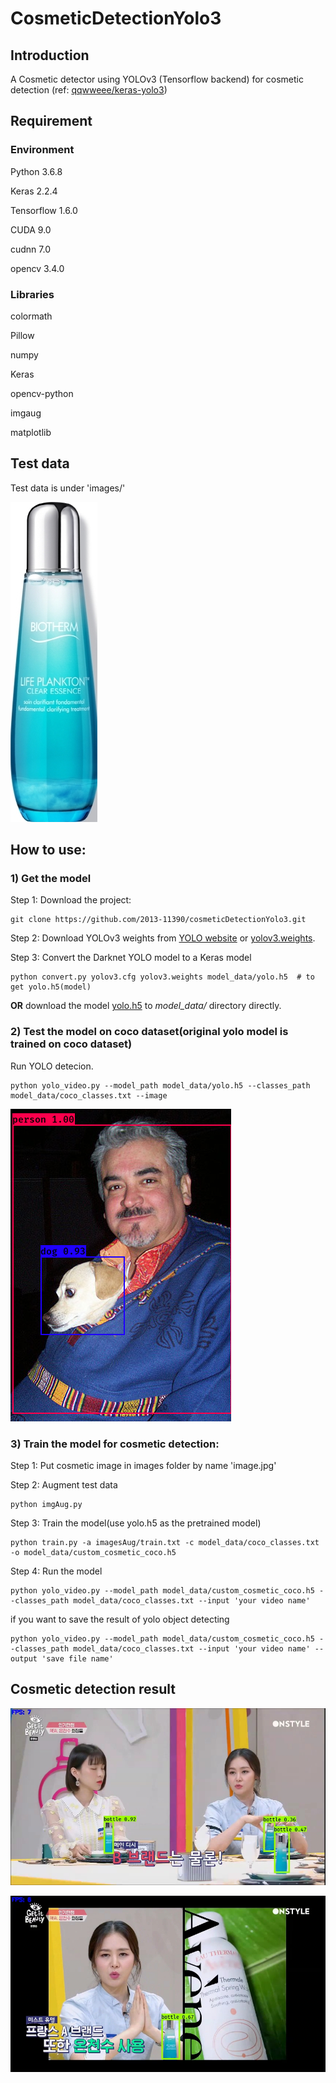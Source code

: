 # CosmeticDetectionYolo3

## Introduction

A Cosmetic detector using YOLOv3 (Tensorflow backend) for cosmetic detection (ref: [qqwweee/keras-yolo3](https://github.com/qqwweee/keras-yolo3))

## Requirement

### Environment
Python 3.6.8

Keras 2.2.4

Tensorflow 1.6.0

CUDA 9.0

cudnn 7.0

opencv 3.4.0

### Libraries
colormath

Pillow

numpy

Keras

opencv-python

imgaug

matplotlib

## Test data

Test data is under 'images/'

![Cosmetic](pictures/image.jpg)

## How to use:

### 1) Get the model

Step 1: Download the project:
```
git clone https://github.com/2013-11390/cosmeticDetectionYolo3.git
```

Step 2: Download YOLOv3 weights from [YOLO website](http://pjreddie.com/darknet/yolo/) or [yolov3.weights](https://drive.google.com/uc?id=1owAyOwfpwxpbs0BLWPkwT0srRUTpFHIn&export=download).

Step 3: Convert the Darknet YOLO model to a Keras model 
```
python convert.py yolov3.cfg yolov3.weights model_data/yolo.h5	# to get yolo.h5(model)
```

**OR** download the model [yolo.h5](https://drive.google.com/uc?export=download&confirm=8R0l&id=1Dd-uUhhXvosXiIIZM8tiXoZyENJxIY4u) to *model_data/* directory directly.

### 2) Test the model on coco dataset(original yolo model is trained on coco dataset)
Run YOLO detecion.
```
python yolo_video.py --model_path model_data/yolo.h5 --classes_path model_data/coco_classes.txt --image
```

![Raccoon](pictures/coco_1.png)

### 3) Train the model for cosmetic detection:
Step 1: Put cosmetic image in images folder by name 'image.jpg'

Step 2: Augment test data
```
python imgAug.py
```

Step 3: Train the model(use yolo.h5 as the pretrained model) 
```
python train.py -a imagesAug/train.txt -c model_data/coco_classes.txt -o model_data/custom_cosmetic_coco.h5
```

Step 4: Run the model
```
python yolo_video.py --model_path model_data/custom_cosmetic_coco.h5 --classes_path model_data/coco_classes.txt --input 'your video name'
```
if you want to save the result of yolo object detecting
```
python yolo_video.py --model_path model_data/custom_cosmetic_coco.h5 --classes_path model_data/coco_classes.txt --input 'your video name' --output 'save file name'
```


## Cosmetic detection result

![Cosmetic](pictures/result1.jpg)

![Cosmetic](pictures/result2.jpg)
